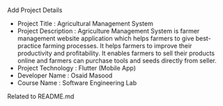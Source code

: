  Add Project Details
 
 * Project Title :  Agricultural Management System
 * Project Description :
       Agriculture Management System is farmer management website application which 
       helps farmers to give best-practice farming processes. It helps farmers to improve 
       their productivity and profitability. It enables farmers to sell their products online 
       and farmers can purchase tools and seeds directly from seller.
 * Project Technology : Flutter (Mobile App)
 * Developer Name : Osaid Masood
 * Course Name : Software Engineering Lab

Related to README.md
